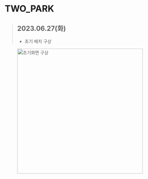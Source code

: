 # TWO_PARK

> ## 2023.06.27(화)
>
> - 초기 배치 구상
>
> <img width="400" alt="초기화면 구상" align = left src="https://private-user-images.githubusercontent.com/98308611/249099034-9df562f2-5d7e-4163-96ac-c71a51116b73.png?jwt=eyJhbGciOiJIUzI1NiIsInR5cCI6IkpXVCJ9.eyJrZXkiOiJrZXkxIiwiZXhwIjoxNjg3ODU3Njc5LCJuYmYiOjE2ODc4NTczNzksInBhdGgiOiIvOTgzMDg2MTEvMjQ5MDk5MDM0LTlkZjU2MmYyLTVkN2UtNDE2My05NmFjLWM3MWE1MTExNmI3My5wbmc_WC1BbXotQWxnb3JpdGhtPUFXUzQtSE1BQy1TSEEyNTYmWC1BbXotQ3JlZGVudGlhbD1BS0lBSVdOSllBWDRDU1ZFSDUzQSUyRjIwMjMwNjI3JTJGdXMtZWFzdC0xJTJGczMlMkZhd3M0X3JlcXVlc3QmWC1BbXotRGF0ZT0yMDIzMDYyN1QwOTE2MTlaJlgtQW16LUV4cGlyZXM9MzAwJlgtQW16LVNpZ25hdHVyZT1iOTA0YzhjZjNkNWUzODA5MjAyZWIwZDRmM2U4ODNmNDUxMmIwMTRmNzI3Y2M0ZDllZGFiMGIwODRmYmZiOWM4JlgtQW16LVNpZ25lZEhlYWRlcnM9aG9zdCZhY3Rvcl9pZD0wJmtleV9pZD0wJnJlcG9faWQ9MCJ9.Fuq9HasJ9u5-Ta3j8JZHmf062SKv_2hzKlPbfXW-Pco">

